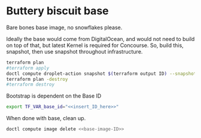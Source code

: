 
# Buttery biscuit base

Bare bones base image, no snowflakes please.

Ideally the base would come from DigitalOcean, and would not need to build on top of that, but latest Kernel is required for Concourse. So, build this, snapshot, then use snapshot throughout infrastructure.

```sh
terraform plan
#terraform apply
doctl compute droplet-action snapshot $(terraform output ID) --snapshot-name base --wait
terraform plan -destroy
#terraform destroy
```

Bootstrap is dependent on the Base ID
```sh
export TF_VAR_base_id="<<insert_ID_here>>"
```

When done with base, clean up.
```sh
doctl compute image delete <<base-image-ID>>
```
